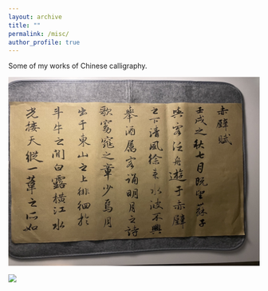 ```yaml
---
layout: archive
title: ""
permalink: /misc/
author_profile: true
---
```



Some of my works of Chinese calligraphy.

![](../images/m1.png)

![](../images/m2.png)
